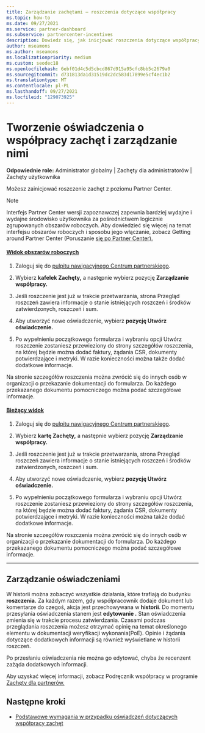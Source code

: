 ```yaml
---
title: Zarządzanie zachętami — roszczenia dotyczące współpracy
ms.topic: how-to
ms.date: 09/27/2021
ms.service: partner-dashboard
ms.subservice: partnercenter-incentives
description: Dowiedz się, jak inicjować roszczenia dotyczące współpracy z Partner Center. W historii można zobaczyć wszystkie działania, które trafiają do budynku roszczenia.
author: mseamons
ms.author: mseamons
ms.localizationpriority: medium
ms.custom: seodec18
ms.openlocfilehash: 6ebf01d4c5d5cbcd867d915a95cfc8bb5c2679a0
ms.sourcegitcommit: d731813da1d31519dc2dc583d17899e5cf4ec1b2
ms.translationtype: MT
ms.contentlocale: pl-PL
ms.lasthandoff: 09/27/2021
ms.locfileid: "129073925"
---
```

# <a name="create-and-manage-an-incentives-co-op-claim"></a>Tworzenie oświadczenia o współpracy zachęt i zarządzanie nimi

**Odpowiednie role:** Administrator globalny | Zachęty dla administratorów | Zachęty użytkownika

Możesz zainicjować roszczenie zachęt z poziomu Partner Center.

> [!NOTE]
> Interfejs Partner Center wersji zapoznawczej zapewnia bardziej wydajne i wydajne środowisko użytkownika za pośrednictwem logicznie zgrupowanych obszarów roboczych. Aby dowiedzieć się więcej na temat interfejsu obszarów roboczych i sposobu jego włączanie, zobacz Getting around Partner Center (Poruszanie [się po Partner Center).](get-around-partner-center.md#turn-workspaces-on-and-off)

#### <a name="workspaces-view"></a>[Widok obszarów roboczych](#tab/workspaces-view)

1. Zaloguj się do [pulpitu nawigacyjnego Centrum partnerskiego](https://partner.microsoft.com/dashboard/).

2. Wybierz **kafelek Zachęty,** a następnie wybierz pozycję **Zarządzanie współpracy.**

3. Jeśli roszczenie jest już w trakcie przetwarzania, strona Przegląd roszczeń zawiera informacje o stanie istniejących roszczeń i środków zatwierdzonych, roszczeń i sum.

4. Aby utworzyć nowe oświadczenie, wybierz **pozycję Utwórz oświadczenie.**

5. Po wypełnieniu początkowego formularza i wybraniu opcji Utwórz roszczenie zostaniesz przewieziony do strony szczegółów roszczenia, na której będzie można dodać faktury, żądania CSR, dokumenty potwierdzające i metryki. W razie konieczności można także dodać dodatkowe informacje.

Na stronie szczegółów roszczenia można zwrócić się do innych osób w organizacji o przekazanie dokumentacji do formularza. Do każdego przekazanego dokumentu pomocniczego można podać szczegółowe informacje.

#### <a name="current-view"></a>[Bieżący widok](#tab/current-view)

1. Zaloguj się do [pulpitu nawigacyjnego Centrum partnerskiego](https://partner.microsoft.com/dashboard/).

2. Wybierz **kartę Zachęty,** a następnie wybierz pozycję **Zarządzanie współpracy.**

3. Jeśli roszczenie jest już w trakcie przetwarzania, strona Przegląd roszczeń zawiera informacje o stanie istniejących roszczeń i środków zatwierdzonych, roszczeń i sum.

4. Aby utworzyć nowe oświadczenie, wybierz **pozycję Utwórz oświadczenie.**

5. Po wypełnieniu początkowego formularza i wybraniu opcji Utwórz roszczenie zostaniesz przewieziony do strony szczegółów roszczenia, na której będzie można dodać faktury, żądania CSR, dokumenty potwierdzające i metryki. W razie konieczności można także dodać dodatkowe informacje.

Na stronie szczegółów roszczenia można zwrócić się do innych osób w organizacji o przekazanie dokumentacji do formularza. Do każdego przekazanego dokumentu pomocniczego można podać szczegółowe informacje.

* * *

## <a name="manage-your-claims"></a>Zarządzanie oświadczeniami

W historii można zobaczyć wszystkie działania, które trafiają do budynku **roszczenia.** Za każdym razem, gdy współpracownik dodaje dokument lub komentarze do czegoś, akcja jest przechowywana w **historii**. Do momentu przesyłania oświadczenia stanem jest **edytowanie .** Stan oświadczenia zmienia się w trakcie procesu zatwierdzania. Czasami podczas przeglądania roszczenia możesz otrzymać opinię na temat określonego elementu w dokumentacji weryfikacji wykonania(PoE). Opinie i żądania dotyczące dodatkowych informacji są również wyświetlane w historii roszczeń.

Po przesłaniu oświadczenia nie można go edytować, chyba że recenzent zażąda dodatkowych informacji.

Aby uzyskać więcej informacji, zobacz Podręcznik współpracy w programie [Zachęty dla partnerów.](https://assetsprod.microsoft.com/co-op-guidebook.pdf)

## <a name="next-steps"></a>Następne kroki

- [Podstawowe wymagania w przypadku oświadczeń dotyczących współpracy zachęt](core-requirements.md)